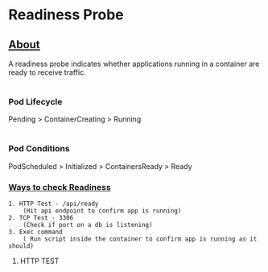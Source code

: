 # Readiness Probe
<h2><u>About</u></h2>
A readiness probe indicates whether applications running in a container are ready to receive traffic.
<br><br>
<h3>Pod Lifecycle</h3> 
Pending > ContainerCreating > Running
<br><br>
<h3>Pod Conditions</h3> 
PodScheduled > Initialized > ContainersReady > Ready

<br>
<h3><u>Ways to check Readiness</u></h3>

```
1. HTTP Test - /api/ready
    (Hit api endpoint to confirm app is running)
2. TCP Test - 3306
    (Check if port on a db is listening)
3. Exec command
    ( Run script inside the container to confirm app is running as it should)
```

1. HTTP TEST
    